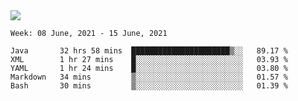 <img align="center" src="https://github-readme-stats.vercel.app/api?username=bafuka&show_icons=true&icon_color=CE1D2D&text_color=718096&bg_color=ffffff&hide_title=true" />

<!--START_SECTION:waka-->
```text
Week: 08 June, 2021 - 15 June, 2021

Java       32 hrs 58 mins  ██████████████████████▒░░   89.17 % 
XML        1 hr 27 mins    █░░░░░░░░░░░░░░░░░░░░░░░░   03.93 % 
YAML       1 hr 24 mins    █░░░░░░░░░░░░░░░░░░░░░░░░   03.80 % 
Markdown   34 mins         ▒░░░░░░░░░░░░░░░░░░░░░░░░   01.57 % 
Bash       30 mins         ▒░░░░░░░░░░░░░░░░░░░░░░░░   01.39 % 
```
<!--END_SECTION:waka-->

<!--
**bafuka/bafuka** is a ✨ _special_ ✨ repository because its `README.md` (this file) appears on your GitHub profile.

Here are some ideas to get you started:

- 🔭 I’m currently working on ...
- 🌱 I’m currently learning ...
- 👯 I’m looking to collaborate on ...
- 🤔 I’m looking for help with ...
- 💬 Ask me about ...
- 📫 How to reach me: ...
- 😄 Pronouns: ...
- ⚡ Fun fact: ...
-->
